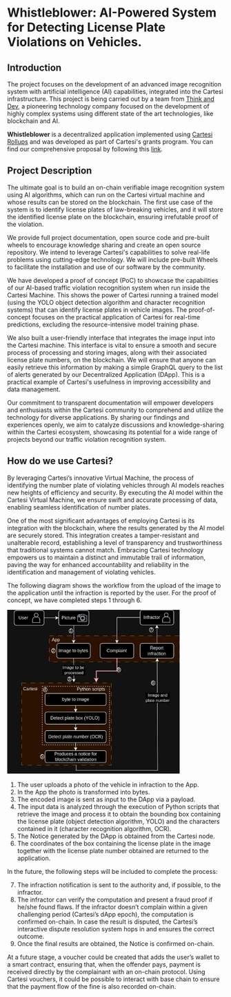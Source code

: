 # Whistleblower: AI-Powered System for Detecting License Plate Violations on Vehicles.

## Introduction

The project focuses on the development of an advanced image recognition system with artificial intelligence (AI) capabilities, integrated into the Cartesi infrastructure.
This project is being carried out by a team from [Think and Dev](https://thinkanddev.com/), a pioneering technology company focused on the development of highly complex systems using different state of the art technologies, like blockchain and AI.

**Whistleblower** is a decentralized application implemented using [Cartesi Rollups](https://github.com/cartesi/rollups) and was developed as part of Cartesi's grants program. You can find our comprehensive proposal by following this [link](https://governance.cartesi.io/t/ai-powered-system-for-detecting-license-plate-violations-on-vehicles/206/1).

## Project Description

The ultimate goal is to build an on-chain verifiable image recognition system using AI algorithms, which can run on the Cartesi virtual machine and whose results can be stored on the blockchain. The first use case of the system is to identify license plates of law-breaking vehicles, and it will store the identified license plate on the blockchain, ensuring irrefutable proof of the violation.

We provide full project documentation, open source code and pre-built wheels to encourage knowledge sharing and create an open source repository. We intend to leverage Cartesi's capabilities to solve real-life problems using cutting-edge technology. We will include pre-built Wheels to facilitate the installation and use of our software by the community.

We have developed a proof of concept (PoC) to showcase the capabilities of our AI-based traffic violation recognition system when run inside the Cartesi Machine. This shows the power of Cartesi running a trained model (using the YOLO object detection algorithm and character recognition systems) that can identify license plates in vehicle images. The proof-of-concept focuses on the practical application of Cartesi for real-time predictions, excluding the resource-intensive model training phase.

We also built a user-friendly interface that integrates the image input into the Cartesi machine. This interface is vital to ensure a smooth and secure process of processing and storing images, along with their associated license plate numbers, on the blockchain. We will ensure that anyone can easily retrieve this information by making a simple GraphQL query to the list of alerts generated by our Decentralized Application (DApp). This is a practical example of Cartesi's usefulness in improving accessibility and data management.

Our commitment to transparent documentation will empower developers and enthusiasts within the Cartesi community to comprehend and utilize the technology for diverse applications. By sharing our findings and experiences openly, we aim to catalyze discussions and knowledge-sharing within the Cartesi ecosystem, showcasing its potential for a wide range of projects beyond our traffic violation recognition system.

## How do we use Cartesi?

By leveraging Cartesi’s innovative Virtual Machine, the process of identifying the number plate of violating vehicles through AI models reaches new heights of efficiency and security. By executing the AI model within the Cartesi Virtual Machine, we ensure swift and accurate processing of data, enabling seamless identification of number plates.

One of the most significant advantages of employing Cartesi is its integration with the blockchain, where the results generated by the AI model are securely stored. This integration creates a tamper-resistant and unalterable record, establishing a level of transparency and trustworthiness that traditional systems cannot match. Embracing Cartesi technology empowers us to maintain a distinct and immutable trail of information, paving the way for enhanced accountability and reliability in the identification and management of violating vehicles.

The following diagram shows the workflow from the upload of the image to the application until the infraction is reported by the user. For the proof of concept, we have completed steps 1 through 6.

<img src="./assets/images/workflow.jpg" alt="image" width="400" />

1. The user uploads a photo of the vehicle in infraction to the App.
2. In the App the photo is transformed into bytes.
3. The encoded image is sent as input to the DApp via a payload.
4. The input data is analyzed through the execution of Python scripts that retrieve the image and process it to obtain the bounding box containing the license plate (object detection algorithm, YOLO) and the characters contained in it (character recognition algorithm, OCR).
5. The Notice generated by the DApp is obtained from the Cartesi node.
6. The coordinates of the box containing the license plate in the image together with the license plate number obtained are returned to the application.

In the future, the following steps will be included to complete the process:

7. The infraction notification is sent to the authority and, if possible, to the infractor.
8. The infractor can verify the computation and present a fraud proof if he/she found flaws. If the infractor doesn’t complain within a given challenging period (Cartesi’s dApp epoch), the computation is confirmed on-chain. In case the result is disputed, the Cartesi’s interactive dispute resolution system hops in and ensures the correct outcome.
9. Once the final results are obtained, the Notice is confirmed on-chain.

At a future stage, a voucher could be created that adds the user’s wallet to a smart contract, ensuring that, when the offender pays, payment is received directly by the complainant with an on-chain protocol. Using Cartesi vouchers, it could be possible to interact with base chain to ensure that the payment flow of the fine is also recorded on-chain.
